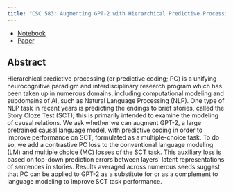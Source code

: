 ```yaml
---
title: "CSC 583: Augmenting GPT-2 with Hierarchical Predictive Processing for Story Ending Prediction"
---
```


- [Notebook](https://colab.research.google.com/drive/1xu4SYsa4hNxO1Nnk7gjzAVKHa_moyzb9)
- [Paper](https://github.com/erikmcguire/predictive_coding/blob/main/csc583-mcguire_erik_pc_v3.pdf)

## Abstract

Hierarchical predictive processing (or predictive coding; PC) is a unifying neurocognitive paradigm and interdisciplinary research program which has been taken up in numerous domains, including computational modeling and subdomains of AI, such as Natural Language Processing (NLP). One type of NLP task in recent years is predicting the endings to brief stories, called the Story Cloze Test (SCT); this is primarily intended to examine the modeling of causal relations. We ask whether we can augment GPT-2, a large pretrained causal language model, with predictive coding in order to improve performance on SCT, formulated as a multiple-choice task. To do so, we add a contrastive PC loss to the conventional language modeling (LM) and multiple choice (MC) losses of the SCT task. This auxiliary loss is based on top-down prediction errors between layers' latent representations of sentences in stories. Results averaged across numerous seeds suggest that PC can be applied to GPT-2 as a substitute for or as a complement to language modeling to improve SCT task performance.
